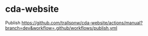 # cda-website

Publish
https://github.com/trallspnw/cda-website/actions/manual?branch=dev&workflow=.github/workflows/publish.yml
